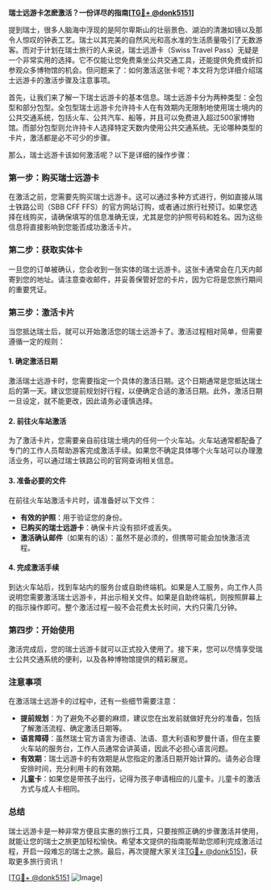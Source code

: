 **瑞士远游卡怎麽激活？一份详尽的指南[[TG💪+ @donk5151](https://t.me/s/donk5151)]**

提到瑞士，很多人脑海中浮现的是阿尔卑斯山的壮丽景色、湖泊的清澈如镜以及那令人惊叹的钟表工艺。瑞士以其完美的自然风光和高水准的生活质量吸引了无数游客。而对于计划在瑞士旅行的人来说，瑞士远游卡（Swiss Travel Pass）无疑是一个非常实用的选择。它不仅能让您免费乘坐公共交通工具，还能提供免费或折扣参观众多博物馆的机会。但问题来了：如何激活这张卡呢？本文将为您详细介绍瑞士远游卡的激活步骤及注意事项。

首先，让我们来了解一下瑞士远游卡的基本信息。瑞士远游卡分为两种类型：全包型和部分包型。全包型瑞士远游卡允许持卡人在有效期内无限制地使用瑞士境内的公共交通系统，包括火车、公共汽车、船等，并且可以免费进入超过500家博物馆。而部分包型则允许持卡人选择特定天数内使用公共交通系统。无论哪种类型的卡片，激活都是必不可少的步骤。

那么，瑞士远游卡该如何激活呢？以下是详细的操作步骤：

### **第一步：购买瑞士远游卡**
在激活之前，您需要先购买瑞士远游卡。这可以通过多种方式进行，例如直接从瑞士铁路公司（SBB CFF FFS）的官方网站订购，或者通过旅行社预订。如果您选择在线购买，请确保填写的信息准确无误，尤其是您的护照号码和姓名。因为这些信息将直接影响到您能否成功激活卡片。

### **第二步：获取实体卡**
一旦您的订单被确认，您会收到一张实体的瑞士远游卡。这张卡通常会在几天内邮寄到您的地址。请注意查收邮件，并妥善保管好您的卡片，因为它将是您旅行期间的重要凭证。

### **第三步：激活卡片**
当您抵达瑞士后，就可以开始激活您的瑞士远游卡了。激活过程相对简单，但需要遵循一定的规则：

#### **1. 确定激活日期**
激活瑞士远游卡时，您需要指定一个具体的激活日期。这个日期通常是您抵达瑞士后的第一天。建议您提前规划好行程，以便确定合适的激活日期。此外，激活日期一旦设定，就不能更改，因此请务必谨慎选择。

#### **2. 前往火车站激活**
为了激活卡片，您需要亲自前往瑞士境内的任何一个火车站。火车站通常都配备了专门的工作人员帮助游客完成激活手续。如果您不确定具体哪个火车站可以办理激活业务，可以通过瑞士铁路公司的官网查询相关信息。

#### **3. 准备必要的文件**
在前往火车站激活卡片时，请准备好以下文件：
- **有效的护照**：用于验证您的身份。
- **已购买的瑞士远游卡**：确保卡片没有损坏或丢失。
- **激活确认邮件**（如果有的话）：虽然不是必须的，但携带可能会加快激活流程。

#### **4. 完成激活手续**
到达火车站后，找到车站内的服务台或自助终端机。如果是人工服务，向工作人员说明您需要激活瑞士远游卡，并出示相关文件。如果是自助终端机，则按照屏幕上的指示操作即可。整个激活过程一般不会花费太长时间，大约只需几分钟。

### **第四步：开始使用**
激活完成后，您的瑞士远游卡就可以正式投入使用了。接下来，您可以尽情享受瑞士公共交通系统的便利，以及各种博物馆提供的精彩展览。

### **注意事项**
在激活瑞士远游卡的过程中，还有一些细节需要注意：

- **提前规划**：为了避免不必要的麻烦，建议您在出发前就做好充分的准备，包括了解激活流程、确定激活日期等。
- **语言障碍**：虽然瑞士官方语言为德语、法语、意大利语和罗曼什语，但在主要火车站的服务台，工作人员通常会讲英语，因此不必担心语言问题。
- **有效期**：瑞士远游卡的有效期是从您指定的激活日期开始计算的。请务必合理安排时间，充分利用卡的有效期。
- **儿童卡**：如果您是带孩子出行，记得为孩子申请相应的儿童卡。儿童卡的激活方式与成人卡相同。

### **总结**
瑞士远游卡是一种非常方便且实惠的旅行工具，只要按照正确的步骤激活并使用，就能让您的瑞士之旅更加轻松愉快。希望本文提供的指南能帮助您顺利完成激活过程，开启一段难忘的瑞士之旅。最后，再次提醒大家关注[TG💪+ @donk5151](https://t.me/s/donk5151)，获取更多旅行资讯！

[[TG💪+ @donk5151](https://t.me/s/donk5151) ![Image](https://i.postimg.cc/rwNCRYN7/Snipaste-2025-04-30-17-27-05.png)]